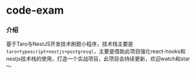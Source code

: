 # code-exam

### 介绍

基于Taro与NestJS开发技术刷题小程序，技术栈主要是`taro+typescript+nestjs+postgresql`，主要是借助此项目强化react-hooks和nestjs技术栈的使用，打造一个实战项目，此项目会持续更新，欢迎watch和star～

